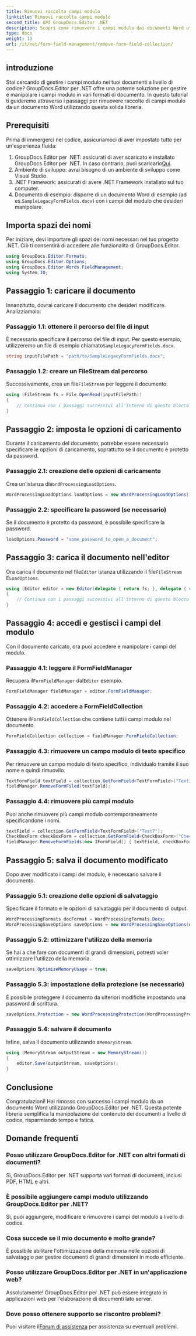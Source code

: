 ```yaml
---
title: Rimuovi raccolta campi modulo
linktitle: Rimuovi raccolta campi modulo
second_title: API GroupDocs.Editor .NET
description: Scopri come rimuovere i campi modulo dai documenti Word utilizzando GroupDocs.Editor per .NET con questa guida passo passo. Ideale per gli sviluppatori.
type: docs
weight: 13
url: /it/net/form-field-management/remove-form-field-collection/
---
```

## introduzione
Stai cercando di gestire i campi modulo nei tuoi documenti a livello di codice? GroupDocs.Editor per .NET offre una potente soluzione per gestire e manipolare i campi modulo in vari formati di documento. In questo tutorial ti guideremo attraverso i passaggi per rimuovere raccolte di campi modulo da un documento Word utilizzando questa solida libreria. 
## Prerequisiti
Prima di immergerci nel codice, assicuriamoci di aver impostato tutto per un'esperienza fluida:
1. GroupDocs.Editor per .NET: assicurati di aver scaricato e installato GroupDocs.Editor per .NET. In caso contrario, puoi scaricarlo[Qui](https://releases.groupdocs.com/editor/net/).
2. Ambiente di sviluppo: avrai bisogno di un ambiente di sviluppo come Visual Studio.
3. .NET Framework: assicurati di avere .NET Framework installato sul tuo computer.
4.  Documento di esempio: disporre di un documento Word di esempio (ad es.`SampleLegacyFormFields.docx`) con i campi del modulo che desideri manipolare.

## Importa spazi dei nomi
Per iniziare, devi importare gli spazi dei nomi necessari nel tuo progetto .NET. Ciò ti consentirà di accedere alle funzionalità di GroupDocs.Editor.
```csharp
using GroupDocs.Editor.Formats;
using GroupDocs.Editor.Options;
using GroupDocs.Editor.Words.FieldManagement;
using System.IO;
```
## Passaggio 1: caricare il documento
Innanzitutto, dovrai caricare il documento che desideri modificare. Analizziamolo:
### Passaggio 1.1: ottenere il percorso del file di input
 È necessario specificare il percorso del file di input. Per questo esempio, utilizzeremo un file di esempio chiamato`SampleLegacyFormFields.docx`.
```csharp
string inputFilePath = "path/to/SampleLegacyFormFields.docx";
```
### Passaggio 1.2: creare un FileStream dal percorso
 Successivamente, crea un file`FileStream` per leggere il documento.
```csharp
using (FileStream fs = File.OpenRead(inputFilePath))
{
    // Continua con i passaggi successivi all'interno di questo blocco utilizzando.
}
```
## Passaggio 2: imposta le opzioni di caricamento
Durante il caricamento del documento, potrebbe essere necessario specificare le opzioni di caricamento, soprattutto se il documento è protetto da password.
### Passaggio 2.1: creazione delle opzioni di caricamento
 Crea un'istanza di`WordProcessingLoadOptions`.
```csharp
WordProcessingLoadOptions loadOptions = new WordProcessingLoadOptions();
```
### Passaggio 2.2: specificare la password (se necessario)
Se il documento è protetto da password, è possibile specificare la password.
```csharp
loadOptions.Password = "some_password_to_open_a_document";
```
## Passaggio 3: carica il documento nell'editor
 Ora carica il documento nel file`Editor` istanza utilizzando il file`FileStream` E`LoadOptions`.
```csharp
using (Editor editor = new Editor(delegate { return fs; }, delegate { return loadOptions; }))
{
    // Continua con i passaggi successivi all'interno di questo blocco utilizzando.
}
```
## Passaggio 4: accedi e gestisci i campi del modulo
Con il documento caricato, ora puoi accedere e manipolare i campi del modulo.
### Passaggio 4.1: leggere il FormFieldManager
 Recupera il`FormFieldManager` dal`Editor` esempio.
```csharp
FormFieldManager fieldManager = editor.FormFieldManager;
```
### Passaggio 4.2: accedere a FormFieldCollection
 Ottenere il`FormFieldCollection` che contiene tutti i campi modulo nel documento.
```csharp
FormFieldCollection collection = fieldManager.FormFieldCollection;
```
### Passaggio 4.3: rimuovere un campo modulo di testo specifico
Per rimuovere un campo modulo di testo specifico, individualo tramite il suo nome e quindi rimuovilo.
```csharp
TextFormField textField = collection.GetFormField<TextFormField>("Text1");
fieldManager.RemoveFormFiled(textField);
```
### Passaggio 4.4: rimuovere più campi modulo
Puoi anche rimuovere più campi modulo contemporaneamente specificandone i nomi.
```csharp
textField = collection.GetFormField<TextFormField>("Text7");
CheckBoxForm checkBoxForm = collection.GetFormField<CheckBoxForm>("Check2");
fieldManager.RemoveFormFields(new IFormField[] { textField, checkBoxForm });
```
## Passaggio 5: salva il documento modificato
Dopo aver modificato i campi del modulo, è necessario salvare il documento.
### Passaggio 5.1: creazione delle opzioni di salvataggio
Specificare il formato e le opzioni di salvataggio per il documento di output.
```csharp
WordProcessingFormats docFormat = WordProcessingFormats.Docx;
WordProcessingSaveOptions saveOptions = new WordProcessingSaveOptions(docFormat);
```
### Passaggio 5.2: ottimizzare l'utilizzo della memoria
Se hai a che fare con documenti di grandi dimensioni, potresti voler ottimizzare l'utilizzo della memoria.
```csharp
saveOptions.OptimizeMemoryUsage = true;
```
### Passaggio 5.3: impostazione della protezione (se necessario)
È possibile proteggere il documento da ulteriori modifiche impostando una password di scrittura.
```csharp
saveOptions.Protection = new WordProcessingProtection(WordProcessingProtectionType.AllowOnlyFormFields, "write_password");
```
### Passaggio 5.4: salvare il documento
 Infine, salva il documento utilizzando a`MemoryStream`.
```csharp
using (MemoryStream outputStream = new MemoryStream())
{
    editor.Save(outputStream, saveOptions);
}
```

## Conclusione
Congratulazioni! Hai rimosso con successo i campi modulo da un documento Word utilizzando GroupDocs.Editor per .NET. Questa potente libreria semplifica la manipolazione del contenuto dei documenti a livello di codice, risparmiando tempo e fatica.
## Domande frequenti
### Posso utilizzare GroupDocs.Editor for .NET con altri formati di documenti?
Sì, GroupDocs.Editor per .NET supporta vari formati di documenti, inclusi PDF, HTML e altri.
### È possibile aggiungere campi modulo utilizzando GroupDocs.Editor per .NET?
Sì, puoi aggiungere, modificare e rimuovere i campi del modulo a livello di codice.
### Cosa succede se il mio documento è molto grande?
È possibile abilitare l'ottimizzazione della memoria nelle opzioni di salvataggio per gestire documenti di grandi dimensioni in modo efficiente.
### Posso utilizzare GroupDocs.Editor per .NET in un'applicazione web?
Assolutamente! GroupDocs.Editor per .NET può essere integrato in applicazioni web per l'elaborazione di documenti lato server.
### Dove posso ottenere supporto se riscontro problemi?
 Puoi visitare il[Forum di assistenza](https://forum.groupdocs.com/c/editor/20) per assistenza su eventuali problemi.
